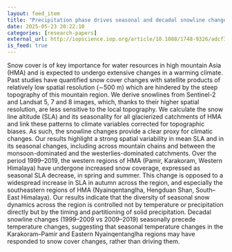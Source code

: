 ```yaml
---
layout: feed_item
title: "Precipitation phase drives seasonal and decadal snowline changes in high mountain Asia"
date: 2025-05-23 20:22:10
categories: [research-papers]
external_url: http://iopscience.iop.org/article/10.1088/1748-9326/adcf39
is_feed: true
---
```


Snow cover is of key importance for water resources in high mountain Asia (HMA) and is expected to undergo extensive changes in a warming climate. Past studies have quantified snow cover changes with satellite products of relatively low spatial resolution (∼500 m) which are hindered by the steep topography of this mountain region. We derive snowlines from Sentinel-2 and Landsat 5, 7 and 8 images, which, thanks to their higher spatial resolution, are less sensitive to the local topography. We calculate the snow line altitude (SLA) and its seasonality for all glacierized catchments of HMA and link these patterns to climate variables corrected for topographic biases. As such, the snowline changes provide a clear proxy for climatic changes. Our results highlight a strong spatial variability in mean SLA and in its seasonal changes, including across mountain chains and between the monsoon-dominated and the westerlies-dominated catchments. Over the period 1999–2019, the western regions of HMA (Pamir, Karakoram, Western Himalaya) have undergone increased snow coverage, expressed as seasonal SLA decrease, in spring and summer. This change is opposed to a widespread increase in SLA in autumn across the region, and especially the southeastern regions of HMA (Nyainqentanglha, Hengduan Shan, South–East Himalaya). Our results indicate that the diversity of seasonal snow dynamics across the region is controlled not by temperature or precipitation directly but by the timing and partitioning of solid precipitation. Decadal snowline changes (1999–2009 vs 2009–2019) seasonally precede temperature changes, suggesting that seasonal temperature changes in the Karakoram–Pamir and Eastern Nyainqentanglha regions may have responded to snow cover changes, rather than driving them.
